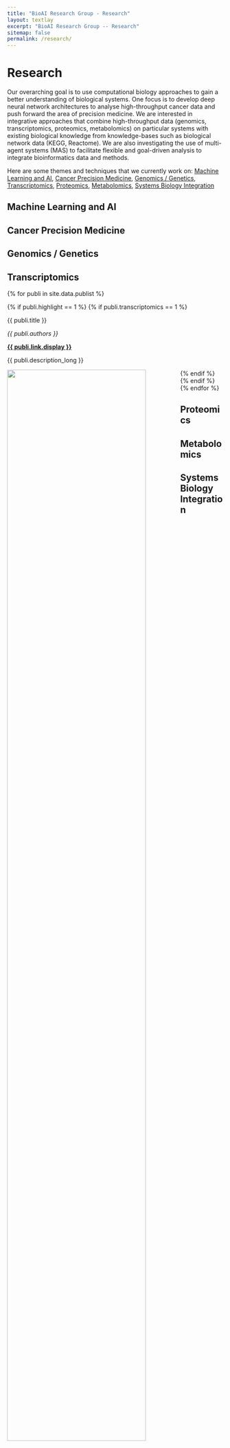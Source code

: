```yaml
---
title: "BioAI Research Group - Research"
layout: textlay
excerpt: "BioAI Research Group -- Research"
sitemap: false
permalink: /research/
---
```


# Research

Our overarching goal is to use computational biology approaches to gain a better understanding of biological systems. One focus is to develop deep neural network architectures to analyse high-throughput cancer data and push forward the area of precision medicine. We are interested in integrative approaches that combine high-throughput data (genomics, transcriptomics, proteomics, metabolomics) on particular systems with existing biological knowledge from knowledge-bases such as biological network data (KEGG, Reactome). We are also investigating the use of multi-agent systems (MAS) to facilitate flexible and goal-driven analysis to integrate bioinformatics data and methods.

Here are some themes and techniques that we currently work on: [Machine Learning and AI](#machine-learning-and-ai), [Cancer Precision Medicine](#cancer-precision-medicine), [Genomics / Genetics](#genomics--genetics), [Transcriptomics](#transcriptomics), [Proteomics](#proteomics), [Metabolomics](#metabolomics), [Systems Biology Integration](#systems-biology-integration)

## Machine Learning and AI

## Cancer Precision Medicine

## Genomics / Genetics

## Transcriptomics

<div class="row">

{% for publi in site.data.publist %}

{% if publi.highlight == 1 %}
{% if publi.transcriptomics == 1 %}

<div class="col-sm-6 clearfix">
 <div class="well">
  <pubtit>{{ publi.title }}</pubtit>
  <p><em>{{ publi.authors }}</em></p>
  <p><strong><a href="{{ publi.link.url }}">{{ publi.link.display }}</a></strong></p>
  <p>{{ publi.description_long }}</p>
  </div>
</div>  

<div class="col-sm-6 clearfix">
  <img src="{{ site.url }}{{ site.baseurl }}/images/pubpic/{{ publi.image }}" class="img-responsive" width="80%" style="float: left" />
</div>  


{% endif %}
{% endif %}
{% endfor %}

</div>


## Proteomics

## Metabolomics

## Systems Biology Integration


